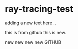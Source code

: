# ray-tracing-test

adding a new text here ..

this is from github this is new.

new new new new GITHUB

